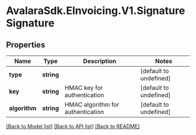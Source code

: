 # AvalaraSdk.EInvoicing.V1.SignatureSignature

## Properties

Name | Type | Description | Notes
------------ | ------------- | ------------- | -------------
**type** | **string** |  | [default to undefined]
**key** | **string** | HMAC key for authentication | [default to undefined]
**algorithm** | **string** | HMAC algorithm for authentication | [default to undefined]

[[Back to Model list]](../../../README.md#documentation-for-models) [[Back to API list]](../../../README.md#documentation-for-api-endpoints) [[Back to README]](../../../README.md)

